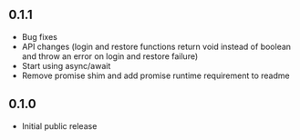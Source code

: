 ## 0.1.1 ##

* Bug fixes
* API changes (login and restore functions return void instead of boolean and
  throw an error on login and restore failure)
* Start using async/await
* Remove promise shim and add promise runtime requirement to readme

## 0.1.0 ##

* Initial public release
